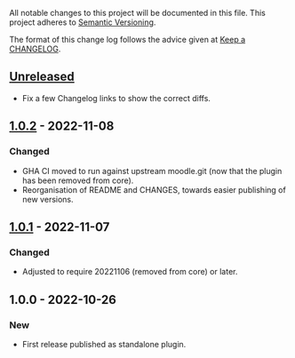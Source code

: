 All notable changes to this project will be documented in this file.
This project adheres to [Semantic Versioning](http://semver.org/).

The format of this change log follows the advice given at [Keep a CHANGELOG](http://keepachangelog.com).

## [Unreleased]
- Fix a few Changelog links to show the correct diffs.

## [1.0.2] - 2022-11-08
### Changed
- GHA CI moved to run against upstream moodle.git (now that the plugin has been removed from core).
- Reorganisation of README and CHANGES, towards easier publishing of new versions.

## [1.0.1] - 2022-11-07
### Changed
- Adjusted to require 20221106 (removed from core) or later.

## 1.0.0 - 2022-10-26
### New
- First release published as standalone plugin.

[Unreleased]: https://github.com/moodlehq/moodle-webservice_xmlrpc/compare/1.0.2...main
[1.0.2]: https://github.com/moodlehq/moodle-webservice_xmlrpc/compare/1.0.1...1.0.2
[1.0.1]: https://github.com/moodlehq/moodle-webservice_xmlrpc/compare/1.0.0...1.0.1